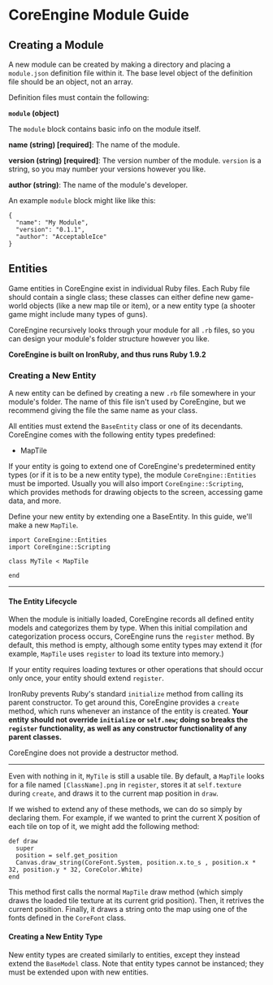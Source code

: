 ﻿# CoreEngine Module Guide

## Creating a Module

A new module can be created by making a directory and placing a `module.json` 
definition file within it. The base level object of the definition file should 
be an object, not an array.

Definition files must contain the following:

**`module` (object)**

The `module` block contains basic info on the module itself.

**name (string) [required]**: The name of the module. 

**version (string) [required]**: The version number of the module. `version` is a string, 
so you may number your versions however you like.

**author (string)**: The name of the module's developer.

An example `module` block might like like this:

    {
      "name": "My Module",
      "version": "0.1.1",
      "author": "AcceptableIce"
    }

## Entities

Game entities in CoreEngine exist in individual Ruby files. Each Ruby file should contain a single class;
these classes can either define new game-world objects (like a new map tile or item), or a new entity type
(a shooter game might include many types of guns).

CoreEngine recursively looks through your module for all `.rb` files, so you can design your module's folder
structure however you like.

**CoreEngine is built on IronRuby, and thus runs Ruby 1.9.2**


### Creating a New Entity

A new entity can be defined by creating a new `.rb` file somewhere in your module's folder. The name of this
file isn't used by CoreEngine, but we recommend giving the file the same name as your class.

All entities must extend the `BaseEntity` class or one of its decendants. CoreEngine comes with the following
entity types predefined:
 
* MapTile

If your entity is going to extend one of CoreEngine's predetermined entity types (or if it is to be a new entity type),
the module `CoreEngine::Entities` must be imported. Usually you will also import `CoreEngine::Scripting`, which 
provides methods for drawing objects to the screen, accessing game data, and more.

Define your new entity by extending one a BaseEntity. In this guide, we'll make a new `MapTile`.

    import CoreEngine::Entities
    import CoreEngine::Scripting
    
    class MyTile < MapTile
    
    end

----
#### The Entity Lifecycle

When the module is initially loaded, CoreEngine records all defined entity models and categorizes them by
type. When this initial compilation and categorization process occurs, CoreEngine runs the `register` method.
By default, this method is empty, although some entity types may extend it (for example, `MapTile` uses
`register` to load its texture into memory.)

If your entity requires loading textures or other operations that should occur only once, your entity should
extend `register`.

IronRuby prevents Ruby's standard `initialize` method from calling its parent constructor. To get around this,
CoreEngine provides a `create` method, which runs whenever an instance of the entity is created. **Your entity
should not override `initialize` or `self.new`; doing so breaks the `register` functionality, as well as any 
constructor functionality of any parent classes.**

CoreEngine does not provide a destructor method.

----

Even with nothing in it, `MyTile` is still a usable tile. By default, a `MapTile` looks for a file named
`[ClassName].png` in `register`, stores it at `self.texture` during `create`, and draws it to the current
map position in `draw`. 

If we wished to extend any of these methods, we can do so simply by declaring them. For example, if we wanted
to print the current X position of each tile on top of it, we might add the following method:

    def draw
      super
      position = self.get_position
      Canvas.draw_string(CoreFont.System, position.x.to_s , position.x * 32, position.y * 32, CoreColor.White)
    end

This method first calls the normal `MapTile` draw method (which simply draws the loaded tile texture at its current
grid position). Then, it retrives the current position. Finally, it draws a string onto the map using one of the
fonts defined in the `CoreFont` class.

#### Creating a New Entity Type

New entity types are created similarly to entities, except they instead extend the `BaseModel` class. Note that
entity types cannot be instanced; they must be extended upon with new entities.
